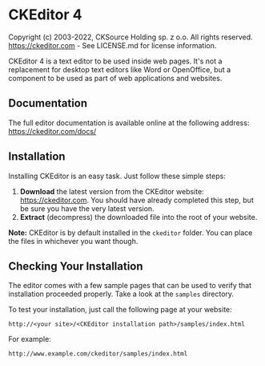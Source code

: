 # CKEditor 4

Copyright (c) 2003-2022, CKSource Holding sp. z o.o. All rights reserved.
https://ckeditor.com - See LICENSE.md for license information.

CKEditor 4 is a text editor to be used inside web pages. It's not a replacement
for desktop text editors like Word or OpenOffice, but a component to be used as
part of web applications and websites.

## Documentation

The full editor documentation is available online at the following address:
https://ckeditor.com/docs/

## Installation

Installing CKEditor is an easy task. Just follow these simple steps:

1.  **Download** the latest version from the CKEditor website:
    https://ckeditor.com. You should have already completed this step, but be
    sure you have the very latest version.
2.  **Extract** (decompress) the downloaded file into the root of your website.

**Note:** CKEditor is by default installed in the `ckeditor` folder. You can
place the files in whichever you want though.

## Checking Your Installation

The editor comes with a few sample pages that can be used to verify that
installation proceeded properly. Take a look at the `samples` directory.

To test your installation, just call the following page at your website:

    http://<your site>/<CKEditor installation path>/samples/index.html

For example:

    http://www.example.com/ckeditor/samples/index.html
